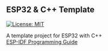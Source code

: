 ## ESP32 & C++ Template

[![License: MIT](https://img.shields.io/badge/License-MIT-blue.svg)](https://github.com/onurae/esp32-cpp-template/blob/main/LICENSE)

A template project for ESP32 with C++ <br>
[ESP-IDF Programming Guide](https://docs.espressif.com/projects/esp-idf/en/latest/esp32/index.html)
